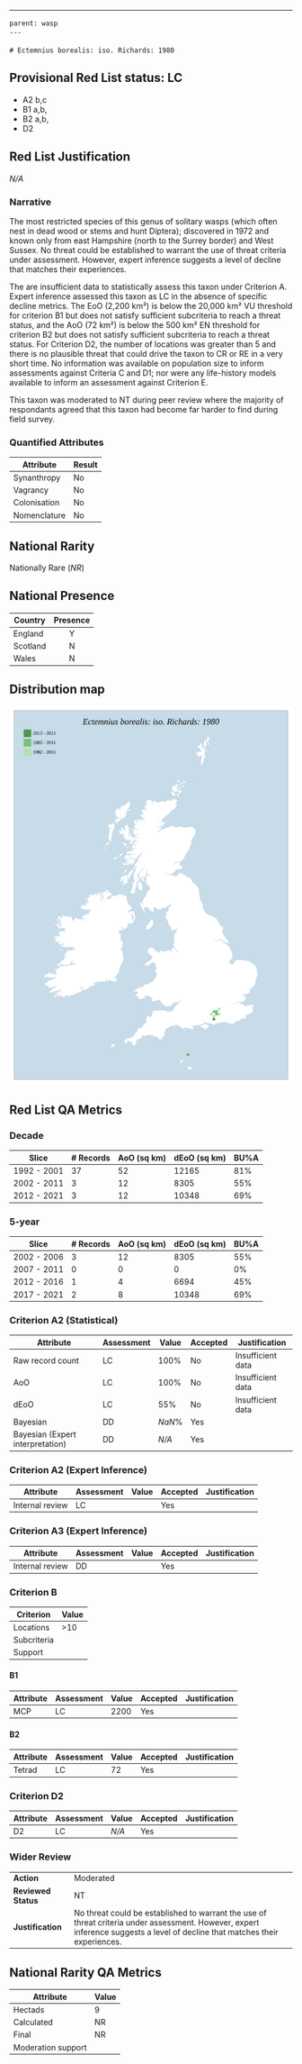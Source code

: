 ---
    parent: wasp
    ---

    # Ectemnius borealis: iso. Richards: 1980

## Provisional Red List status: LC
- A2 b,c
- B1 a,b, 
- B2 a,b, 
- D2

## Red List Justification
*N/A*
### Narrative
The most restricted species of this genus of solitary wasps (which often nest in dead wood or stems and hunt Diptera); discovered in 1972 and known only from east Hampshire (north to the Surrey border) and West Sussex. No threat could be established to warrant the use of threat criteria under assessment. However, expert inference suggests a level of decline that matches their experiences.

The are insufficient data to statistically assess this taxon under Criterion A. Expert inference assessed this taxon as LC in the absence of specific decline metrics. The EoO (2,200 km²) is below the 20,000 km² VU threshold for criterion B1 but does not satisfy sufficient subcriteria to reach a threat status, and the AoO (72 km²) is below the 500 km² EN threshold for criterion B2 but does not satisfy sufficient subcriteria to reach a threat status. For Criterion D2, the number of locations was greater than 5 and there is no plausible threat that could drive the taxon to CR or RE in a very short time. No information was available on population size to inform assessments against Criteria C and D1; nor were any life-history models available to inform an assessment against Criterion E.

This taxon was moderated to NT during peer review where the majority of respondants agreed that this taxon had become far harder to find during field survey.
### Quantified Attributes
|Attribute|Result|
|---|---|
|Synanthropy|No|
|Vagrancy|No|
|Colonisation|No|
|Nomenclature|No|


## National Rarity
Nationally Rare (*NR*)

## National Presence
|Country|Presence
|---|:-:|
|England|Y|
|Scotland|N|
|Wales|N|


## Distribution map
![](../map/262.svg)

## Red List QA Metrics
### Decade
| Slice | # Records | AoO (sq km) | dEoO (sq km) |BU%A |
|---|---|---|---|---|
|1992 - 2001|37|52|12165|81%|
|2002 - 2011|3|12|8305|55%|
|2012 - 2021|3|12|10348|69%|
### 5-year
| Slice | # Records | AoO (sq km) | dEoO (sq km) |BU%A |
|---|---|---|---|---|
|2002 - 2006|3|12|8305|55%|
|2007 - 2011|0|0|0|0%|
|2012 - 2016|1|4|6694|45%|
|2017 - 2021|2|8|10348|69%|
### Criterion A2 (Statistical)
|Attribute|Assessment|Value|Accepted|Justification
|---|---|---|---|---|
|Raw record count|LC|100%|No|Insufficient data|
|AoO|LC|100%|No|Insufficient data|
|dEoO|LC|55%|No|Insufficient data|
|Bayesian|DD|*NaN*%|Yes||
|Bayesian (Expert interpretation)|DD|*N/A*|Yes||
### Criterion A2 (Expert Inference)
|Attribute|Assessment|Value|Accepted|Justification
|---|---|---|---|---|
|Internal review|LC||Yes||
### Criterion A3 (Expert Inference)
|Attribute|Assessment|Value|Accepted|Justification
|---|---|---|---|---|
|Internal review|DD||Yes||
### Criterion B
|Criterion| Value|
|---|---|
|Locations|>10|
|Subcriteria||
|Support||
#### B1
|Attribute|Assessment|Value|Accepted|Justification
|---|---|---|---|---|
|MCP|LC|2200|Yes||
#### B2
|Attribute|Assessment|Value|Accepted|Justification
|---|---|---|---|---|
|Tetrad|LC|72|Yes||
### Criterion D2
|Attribute|Assessment|Value|Accepted|Justification
|---|---|---|---|---|
|D2|LC|*N/A*|Yes||
### Wider Review
|  |  |
|---|---|
|**Action**|Moderated|
|**Reviewed Status**|NT|
|**Justification**|No threat could be established to warrant the use of threat criteria under assessment. However, expert inference suggests a level of decline that matches their experiences.|


## National Rarity QA Metrics
|Attribute|Value|
|---|---|
|Hectads|9|
|Calculated|NR|
|Final|NR|
|Moderation support||



